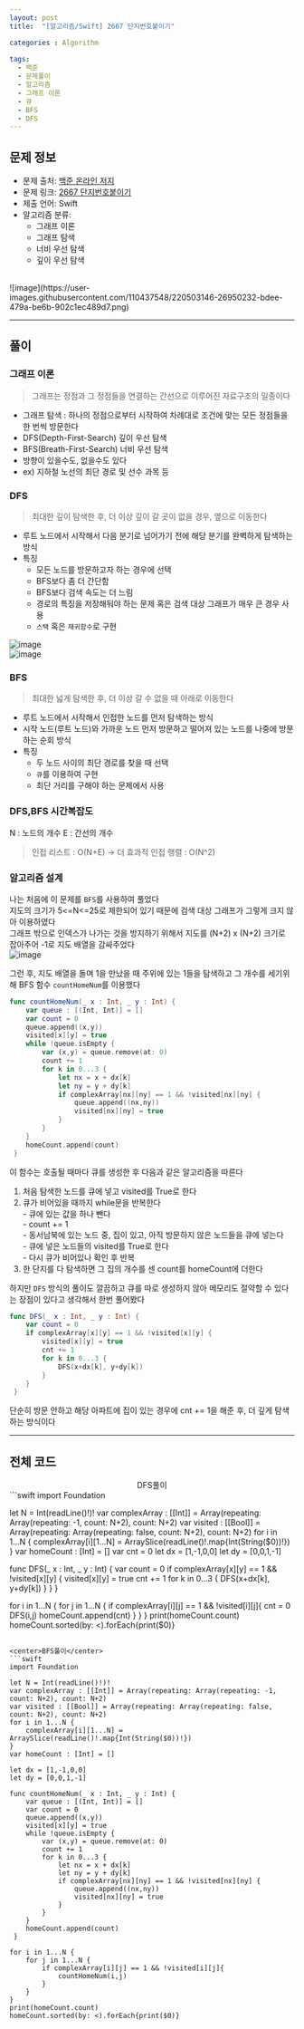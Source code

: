 ```yaml
---
layout: post
title:  "[알고리즘/Swift] 2667 단지번호붙이기"

categories : Algorithm
  
tags:
  - 백준
  - 문제풀이
  - 알고리즘
  - 그래프 이론
  - 큐
  - BFS
  - DFS 
---
```


## 문제 정보
 - 문제 출처: [백준 온라인 저지](http://boj.kr/)
 - 문제 링크: [2667 단지번호붙이기](https://www.acmicpc.net/problem/2667)
 - 제출 언어: Swift
 - 알고리즘 분류: 
    - 그래프 이론
    - 그래프 탐색
    - 너비 우선 탐색
    - 깊이 우선 탐색

 <br>
![image](https://user-images.githubusercontent.com/110437548/220503146-26950232-bdee-479a-be6b-902c1ec489d7.png)    

* * *   
## 풀이
### 그래프 이론
> 그래프는 정점과 그 정점들을 연결하는 간선으로 이루어진 자료구조의 일종이다   

- 그래프 탐색 : 하나의 정점으로부터 시작하여 차례대로 조건에 맞는 모든 정점들을 한 번씩 방문한다
- DFS(Depth-First-Search) 깊이 우선 탐색
- BFS(Breath-First-Search) 너비 우선 탐색
- 방향이 있을수도, 없을수도 있다  
- ex) 지하철 노선의 최단 경로 및 선수 과목 등

### DFS
> 최대한 깊이 탐색한 후, 더 이상 깊이 갈 곳이 없을 경우, 옆으로 이동한다   


- 루트 노드에서 시작해서 다음 분기로 넘어가기 전에 해당 분기를 완벽하게 탐색하는 방식
- 특징 
  - 모든 노드를 방문하고자 하는 경우에 선택
  - BFS보다 좀 더 간단함
  - BFS보다 검색 속도는 더 느림   
  - 경로의 특징을 저장해둬야 하는 문제 혹은 검색 대상 그래프가 매우 큰 경우 사용
  - `스택` 혹은 `재귀함수`로 구현

![image](https://user-images.githubusercontent.com/110437548/220504697-c7d1e2e6-2638-4260-bf37-c221bc2b0036.png)   
![image](https://user-images.githubusercontent.com/110437548/220504735-9a67899b-2e8e-4786-a585-46c0d8f86023.png)   

### BFS
> 최대한 넓게 탐색한 후, 더 이상 갈 수 없을 때 아래로 이동한다   

- 루트 노드에서 시작해서 인접한 노드를 먼저 탐색하는 방식
- 시작 노드(루트 노드)와 가까운 노드 먼저 방문하고 떨어져 있는 노드를 나중에 방문하는 순회 방식
- 특징
  - 두 노드 사이의 최단 경로를 찾을 때 선택
  - `큐`를 이용하여 구현
  - 최단 거리를 구해야 하는 문제에서 사용   


### DFS,BFS 시간복잡도
N : 노드의 개수
E : 간선의 개수
> 인접 리스트 : O(N+E) -> 더 효과적
> 인접 행렬 : O(N^2)   


### 알고리즘 설계
나는 처음에 이 문제를 `BFS`를 사용하여 풀었다   
지도의 크기가 5<=N<=25로 제한되어 있기 때문에 검색 대상 그래프가 그렇게 크지 않아 이용하였다    
그래프 밖으로 인덱스가 나가는 것을 방지하기 위해서 지도를 (N+2) x (N+2) 크기로 잡아주어 -1로 지도 배열을 감싸주었다   
![image](https://user-images.githubusercontent.com/110437548/220506924-9b39f049-2a80-4f40-9252-4ff37ea87b28.png)   

그런 후, 지도 배열을 돌며 1을 만났을 때 주위에 있는 1들을 탐색하고 그 개수를 세기위해 BFS 함수 `countHomeNum`를 이용했다   
```swift
func countHomeNum(_ x : Int, _ y : Int) {
    var queue : [(Int, Int)] = []
    var count = 0
    queue.append((x,y))
    visited[x][y] = true
    while !queue.isEmpty {
        var (x,y) = queue.remove(at: 0)
        count += 1
        for k in 0...3 {
            let nx = x + dx[k]
            let ny = y + dy[k]
            if complexArray[nx][ny] == 1 && !visited[nx][ny] {
                queue.append((nx,ny))
                visited[nx][ny] = true
            }
        }
    }
    homeCount.append(count)
 }
```
이 함수는 호출될 때마다 큐를 생성한 후 다음과 같은 알고리즘을 따른다   
  1. 처음 탐색한 노드를 큐에 넣고 visited를 True로 한다
  2. 큐가 비어있을 때까지 while문을 반복한다   
    -  큐에 있는 값을 하나 뺀다    
    -  count += 1   
    -  동서남북에 있는 노드 중, 집이 있고, 아직 방문하지 않은 노드들을 큐에 넣는다   
    -  큐에 넣은 노드들의 visited를 True로 한다   
    -  다시 큐가 비어있나 확인 후 반복   
  3. 한 단지를 다 탐색하면 그 집의 개수를 센 count를 homeCount에 더한다    

하지만 `DFS` 방식의 풀이도 깔끔하고 큐를 따로 생성하지 않아 메모리도 절약할 수 있다는 장점이 있다고 생각해서 한번 풀어봤다   
```swift
func DFS(_ x : Int, _ y : Int) {
    var count = 0
    if complexArray[x][y] == 1 && !visited[x][y] {
        visited[x][y] = true
        cnt += 1
        for k in 0...3 {
            DFS(x+dx[k], y+dy[k])
        }
    }
 }
 ```  
 단순히 방문 안하고 해당 아파트에 집이 있는 경우에 cnt += 1을 해준 후, 더 깊게 탐색하는 방식이다    
* * *     

## 전체 코드
<center>DFS풀이</center>  
```swift
import Foundation

let N = Int(readLine()!)!
var complexArray : [[Int]] = Array(repeating: Array(repeating: -1, count: N+2), count: N+2)
var visited : [[Bool]] = Array(repeating: Array(repeating: false, count: N+2), count: N+2)
for i in 1...N {
    complexArray[i][1...N] = ArraySlice(readLine()!.map{Int(String($0))!})
}
var homeCount : [Int] = []
var cnt = 0
let dx = [1,-1,0,0]
let dy = [0,0,1,-1]

func DFS(_ x : Int, _ y : Int) {
    var count = 0
    if complexArray[x][y] == 1 && !visited[x][y] {
        visited[x][y] = true
        cnt += 1
        for k in 0...3 {
            DFS(x+dx[k], y+dy[k])
        }
    }
 }

for i in 1...N {
    for j in 1...N {
        if complexArray[i][j] == 1 && !visited[i][j]{
            cnt = 0
            DFS(i,j)
            homeCount.append(cnt)
        }
    }
}
print(homeCount.count)
homeCount.sorted(by: <).forEach{print($0)}         
``` 

<center>BFS풀이</center>  
```swift
import Foundation

let N = Int(readLine()!)!
var complexArray : [[Int]] = Array(repeating: Array(repeating: -1, count: N+2), count: N+2)
var visited : [[Bool]] = Array(repeating: Array(repeating: false, count: N+2), count: N+2)
for i in 1...N {
    complexArray[i][1...N] = ArraySlice(readLine()!.map{Int(String($0))!})
}
var homeCount : [Int] = []

let dx = [1,-1,0,0]
let dy = [0,0,1,-1]

func countHomeNum(_ x : Int, _ y : Int) {
    var queue : [(Int, Int)] = []
    var count = 0
    queue.append((x,y))
    visited[x][y] = true
    while !queue.isEmpty {
        var (x,y) = queue.remove(at: 0)
        count += 1
        for k in 0...3 {
            let nx = x + dx[k]
            let ny = y + dy[k]
            if complexArray[nx][ny] == 1 && !visited[nx][ny] {
                queue.append((nx,ny))
                visited[nx][ny] = true
            }
        }
    }
    homeCount.append(count)
 }

for i in 1...N {
    for j in 1...N {
        if complexArray[i][j] == 1 && !visited[i][j]{
            countHomeNum(i,j)
        }
    }
}
print(homeCount.count)
homeCount.sorted(by: <).forEach{print($0)}   
```
